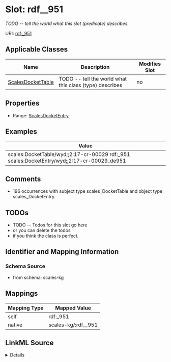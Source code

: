 

# Slot: rdf__951


_TODO -- tell the world what this slot (predicate) describes._





URI: [rdf:_951](http://www.w3.org/1999/02/22-rdf-syntax-ns#_951)



<!-- no inheritance hierarchy -->





## Applicable Classes

| Name | Description | Modifies Slot |
| --- | --- | --- |
| [ScalesDocketTable](../classes/ScalesDocketTable.md) | TODO -- tell the world what this class (type) describes |  no  |







## Properties

* Range: [ScalesDocketEntry](../classes/ScalesDocketEntry.md)






## Examples

| Value |
| --- |
| scales:DocketTable/wyd;;2:17-cr-00029 rdf:_951 scales:DocketEntry/wyd;;2:17-cr-00029_de951 |

## Comments

* 196 occurrences with subject type scales_DocketTable and object type scales_DocketEntry.

## TODOs

* TODO -- Todos for this slot go here
* or you can delete the todos
* if you think the class is perfect.

## Identifier and Mapping Information







### Schema Source


* from schema: scales-kg




## Mappings

| Mapping Type | Mapped Value |
| ---  | ---  |
| self | rdf:_951 |
| native | scales-kg/:rdf__951 |




## LinkML Source

<details>
```yaml
name: rdf__951
description: TODO -- tell the world what this slot (predicate) describes.
todos:
- TODO -- Todos for this slot go here
- or you can delete the todos
- if you think the class is perfect.
comments:
- 196 occurrences with subject type scales_DocketTable and object type scales_DocketEntry.
examples:
- value: scales:DocketTable/wyd;;2:17-cr-00029 rdf:_951 scales:DocketEntry/wyd;;2:17-cr-00029_de951
from_schema: scales-kg
rank: 1000
slot_uri: rdf:_951
alias: rdf__951
domain_of:
- scales_DocketTable
range: scales_DocketEntry

```
</details>